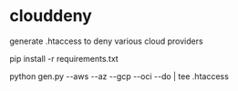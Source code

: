 # clouddeny
generate .htaccess to deny various cloud providers

pip install -r requirements.txt

python gen.py --aws --az --gcp --oci --do | tee .htaccess
